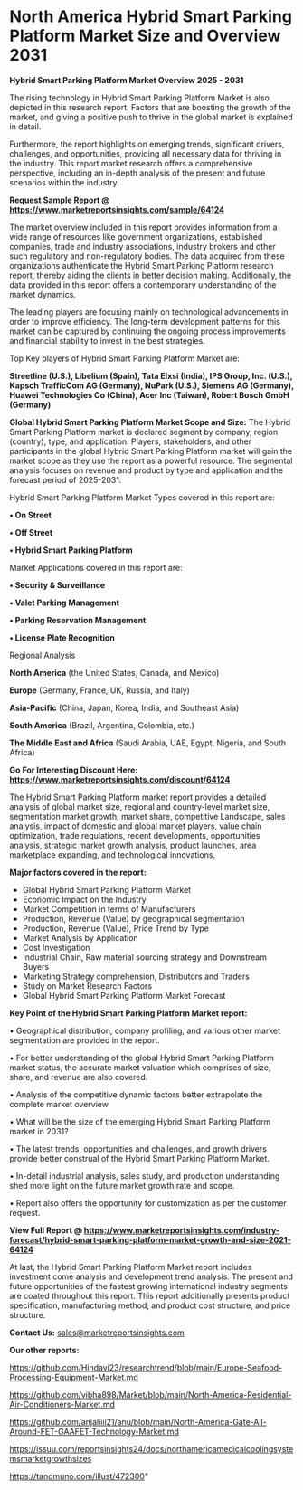 # North America Hybrid Smart Parking Platform Market Size and Overview 2031

<Strong> Hybrid Smart Parking Platform Market Overview 2025 - 2031</strong>

The rising technology in Hybrid Smart Parking Platform Market is also depicted in this research report. Factors that are boosting the growth of the market, and giving a positive push to thrive in the global market is explained in detail.

Furthermore, the report highlights on emerging trends, significant drivers, challenges, and opportunities, providing all necessary data for thriving in the industry. This report market research offers a comprehensive perspective, including an in-depth analysis of the present and future scenarios within the industry.

<strong>Request Sample Report @ <a href=https://www.marketreportsinsights.com/sample/64124>https://www.marketreportsinsights.com/sample/64124</a></strong>

The market overview included in this report provides information from a wide range of resources like government organizations, established companies, trade and industry associations, industry brokers and other such regulatory and non-regulatory bodies. The data acquired from these organizations authenticate the Hybrid Smart Parking Platform research report, thereby aiding the clients in better decision making. Additionally, the data provided in this report offers a contemporary understanding of the market dynamics.

The leading players are focusing mainly on technological advancements in order to improve efficiency. The long-term development patterns for this market can be captured by continuing the ongoing process improvements and financial stability to invest in the best strategies.

Top Key players of Hybrid Smart Parking Platform Market are:

<strong>Streetline (U.S.), Libelium (Spain), Tata Elxsi (India), IPS Group, Inc. (U.S.), Kapsch TrafficCom AG (Germany), NuPark (U.S.), Siemens AG (Germany), Huawei Technologies Co (China), Acer Inc (Taiwan), Robert Bosch GmbH (Germany)</strong>

<strong><b>Global Hybrid Smart Parking Platform Market Scope and Size:</b></strong>
The Hybrid Smart Parking Platform market is declared segment by company, region (country), type, and application. Players, stakeholders, and other participants in the global Hybrid Smart Parking Platform market will gain the market scope as they use the report as a powerful resource. The segmental analysis focuses on revenue and product by type and application and the forecast period of 2025-2031.

Hybrid Smart Parking Platform Market Types covered in this report are:

<strong>• On Street

• Off Street

• Hybrid Smart Parking Platform</strong>

Market Applications covered in this report are:

<strong>• Security & Surveillance

• Valet Parking Management

• Parking Reservation Management

• License Plate Recognition</strong> 

Regional Analysis

<strong>North America</strong> (the United States, Canada, and Mexico)

<strong>Europe</strong> (Germany, France, UK, Russia, and Italy)

<strong>Asia-Pacific</strong> (China, Japan, Korea, India, and Southeast Asia)

<strong>South America</strong> (Brazil, Argentina, Colombia, etc.)

<strong>The Middle East and Africa</strong> (Saudi Arabia, UAE, Egypt, Nigeria, and South Africa)

<strong>Go For Interesting Discount Here: <a href=https://www.marketreportsinsights.com/discount/64124>https://www.marketreportsinsights.com/discount/64124</a></strong>

The Hybrid Smart Parking Platform market report provides a detailed analysis of global market size, regional and country-level market size, segmentation market growth, market share, competitive Landscape, sales analysis, impact of domestic and global market players, value chain optimization, trade regulations, recent developments, opportunities analysis, strategic market growth analysis, product launches, area marketplace expanding, and technological innovations.

<strong><b>Major factors covered in the report:</b></strong>
<ul>
  <li>Global Hybrid Smart Parking Platform Market </li>
  <li>Economic Impact on the Industry</li>
  <li>Market Competition in terms of Manufacturers</li>
  <li>Production, Revenue (Value) by geographical segmentation</li>
  <li>Production, Revenue (Value), Price Trend by Type</li>
  <li>Market Analysis by Application</li>
  <li>Cost Investigation</li>
  <li>Industrial Chain, Raw material sourcing strategy and Downstream Buyers</li>
  <li>Marketing Strategy comprehension, Distributors and Traders</li>
  <li>Study on Market Research Factors</li>
  <li>Global Hybrid Smart Parking Platform Market Forecast</li>
</ul>

<strong><b>Key Point of the Hybrid Smart Parking Platform Market report:</b></strong>

• Geographical distribution, company profiling, and various other market segmentation are provided in the report.

• For better understanding of the global Hybrid Smart Parking Platform market status, the accurate market valuation which comprises of size, share, and revenue are also covered.

• Analysis of the competitive dynamic factors better extrapolate the complete market overview

• What will be the size of the emerging Hybrid Smart Parking Platform market in 2031?

• The latest trends, opportunities and challenges, and growth drivers provide better construal of the Hybrid Smart Parking Platform Market.

• In-detail industrial analysis, sales study, and production understanding shed more light on the future market growth rate and scope.

• Report also offers the opportunity for customization as per the customer request.

<strong><b>View Full Report @ <a href=https://www.marketreportsinsights.com/industry-forecast/hybrid-smart-parking-platform-market-growth-and-size-2021-64124>https://www.marketreportsinsights.com/industry-forecast/hybrid-smart-parking-platform-market-growth-and-size-2021-64124</a></b></strong>


At last, the Hybrid Smart Parking Platform Market report includes investment come analysis and development trend analysis. The present and future opportunities of the fastest growing international industry segments are coated throughout this report. This report additionally presents product specification, manufacturing method, and product cost structure, and price structure.

<strong>Contact Us:</strong>
sales@marketreportsinsights.com

<strong>Our other reports:</strong>

<a href=https://github.com/Hindavi23/researchtrend/blob/main/Europe-Seafood-Processing-Equipment-Market.md>https://github.com/Hindavi23/researchtrend/blob/main/Europe-Seafood-Processing-Equipment-Market.md</a>

<a href=https://github.com/vibha898/Market/blob/main/North-America-Residential-Air-Conditioners-Market.md>https://github.com/vibha898/Market/blob/main/North-America-Residential-Air-Conditioners-Market.md</a>

<a href=https://github.com/anjaliiii21/anu/blob/main/North-America-Gate-All-Around-FET-GAAFET-Technology-Market.md>https://github.com/anjaliiii21/anu/blob/main/North-America-Gate-All-Around-FET-GAAFET-Technology-Market.md</a>

<a href=https://issuu.com/reportsinsights24/docs/northamericamedicalcoolingsystemsmarketgrowthsizes>https://issuu.com/reportsinsights24/docs/northamericamedicalcoolingsystemsmarketgrowthsizes</a>

<a href=https://tanomuno.com/illust/472300>https://tanomuno.com/illust/472300</a>"
